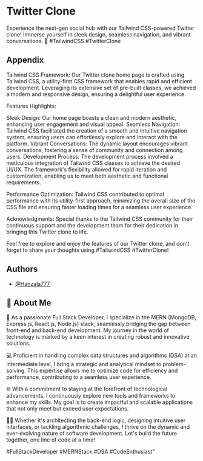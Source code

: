 
# Twitter Clone

Experience the next-gen social hub with our Tailwind CSS-powered Twitter clone! Immerse yourself in sleek design, seamless navigation, and vibrant conversations. 🚀 #TailwindCSS #TwitterClone


## Appendix

Tailwind CSS Framework:
Our Twitter clone home page is crafted using Tailwind CSS, a utility-first CSS framework that enables rapid and efficient development. Leveraging its extensive set of pre-built classes, we achieved a modern and responsive design, ensuring a delightful user experience.

Features Highlights:

Sleek Design: Our home page boasts a clean and modern aesthetic, enhancing user engagement and visual appeal.
Seamless Navigation: Tailwind CSS facilitated the creation of a smooth and intuitive navigation system, ensuring users can effortlessly explore and interact with the platform.
Vibrant Conversations: The dynamic layout encourages vibrant conversations, fostering a sense of community and connection among users.
Development Process:
The development process involved a meticulous integration of Tailwind CSS classes to achieve the desired UI/UX. The framework's flexibility allowed for rapid iteration and customization, enabling us to meet both aesthetic and functional requirements.

Performance Optimization:
Tailwind CSS contributed to optimal performance with its utility-first approach, minimizing the overall size of the CSS file and ensuring faster loading times for a seamless user experience.

Acknowledgments:
Special thanks to the Tailwind CSS community for their continuous support and the development team for their dedication in bringing this Twitter clone to life.

Feel free to explore and enjoy the features of our Twitter clone, and don't forget to share your thoughts using #TailwindCSS #TwitterClone!
## Authors

- [@Hanzala777](https://github.com/hanzala777)

## 🚀 About Me
🚀 As a passionate Full Stack Developer, I specialize in the MERN (MongoDB, Express.js, React.js, Node.js) stack, seamlessly bridging the gap between front-end and back-end development. My journey in the world of technology is marked by a keen interest in creating robust and innovative solutions.

💻 Proficient in handling complex data structures and algorithms (DSA) at an intermediate level, I bring a strategic and analytical mindset to problem-solving. This expertise allows me to optimize code for efficiency and performance, contributing to a seamless user experience.

🌐 With a commitment to staying at the forefront of technological advancements, I continuously explore new tools and frameworks to enhance my skills. My goal is to create impactful and scalable applications that not only meet but exceed user expectations.

👨‍💻 Whether it's architecting the back-end logic, designing intuitive user interfaces, or tackling algorithmic challenges, I thrive on the dynamic and ever-evolving nature of software development. Let's build the future together, one line of code at a time!

#FullStackDeveloper #MERNStack #DSA #CodeEnthusiast"





